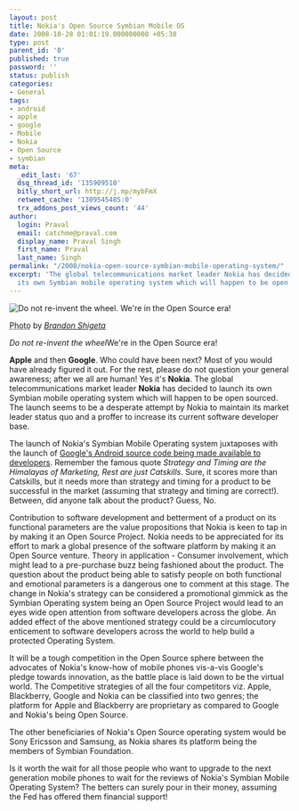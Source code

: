 ```yaml
---
layout: post
title: Nokia's Open Source Symbian Mobile OS
date: 2008-10-28 01:01:19.000000000 +05:30
type: post
parent_id: '0'
published: true
password: ''
status: publish
categories:
- General
tags:
- android
- apple
- google
- Mobile
- Nokia
- Open Source
- symbian
meta:
  _edit_last: '67'
  dsq_thread_id: '135909510'
  bitly_short_url: http://j.mp/mybFmX
  retweet_cache: '1309545485:0'
  trx_addons_post_views_count: '44'
author:
  login: Praval
  email: catchme@praval.com
  display_name: Praval Singh
  first_name: Praval
  last_name: Singh
permalink: "/2008/nokia-open-source-symbian-mobile-operating-system/"
excerpt: 'The global telecommunications market leader Nokia has decided to launch
  its own Symbian mobile operating system which will happen to be open sourced. '
---
```

<div class="figure"><img src="/static/2008/10/why-innovate.jpg" alt="Do not re-invent the wheel. We're in the Open Source era!" />
<p class="credit"><abbr class="type" title="Photograph">Photo</abbr> by <cite><a href="http://www.flickr.com/photos/brandonshigeta/1473133645/">Brandon Shigeta</a></cite></p>
<p class="caption"><em class="title">Do not re-invent the wheel</em>We're in the Open Source era!</p>
</div>

<p><strong>Apple</strong> and then <strong>Google</strong>. Who could have been next? Most of you would have already figured it out. For the rest, please do not question your general awareness; after we all are human! Yes it's <strong>Nokia</strong>. The global telecommunications market leader <strong>Nokia</strong> has decided to launch its own Symbian mobile operating system which will happen to be open sourced. The launch seems to be a desperate attempt by Nokia to maintain its market leader status quo and a proffer to increase its current software developer base. </p>
<p>The launch of Nokia's Symbian Mobile Operating system juxtaposes with the launch of <a href="http://source.android.com/posts/opensource">Google's Android source code being made available to developers</a>. Remember the famous quote <em>Strategy and Timing are the Himalayas of Marketing, Rest are just Catskills</em>. Sure, it scores more than Catskills, but it needs more than strategy and timing for a product to be successful in the market (assuming that strategy and timing are correct!). Between, did anyone talk about the product? Guess, No.  </p>
<p>Contribution to software development and betterment of a product on its functional parameters are the value propositions that Nokia is keen to tap in by making it an Open Source Project. Nokia needs to be appreciated for its effort to mark a global presence of the software platform by making it an Open Source venture.  Theory in application - Consumer involvement, which might lead to a pre-purchase buzz being fashioned about the product. The question about the product being able to satisfy people on both functional and emotional parameters is a dangerous one to comment at this stage. The change in Nokia's strategy can be considered a promotional gimmick as the Symbian Operating system being an Open Source Project would lead to an eyes wide open attention from software developers across the globe. An added effect of the above mentioned strategy could be a circumlocutory enticement to software developers across the world to help build a protected Operating System.</p>
<p>It will be a tough competition in the Open Source sphere between the advocates of Nokia's know-how of mobile phones vis-a-vis Google's pledge towards innovation, as the battle place is laid down to be the virtual world. The Competitive strategies of all the four competitors viz. Apple, Blackberry, Google and Nokia can be classified into two genres; the platform for Apple and Blackberry are proprietary as compared to Google and Nokia's being Open Source.</p>
<p>The other beneficiaries of Nokia's Open Source operating system would be Sony Ericsson and Samsung, as Nokia shares its platform being the members of Symbian Foundation. </p>
<p>Is it worth the wait for all those people who want to upgrade to the next generation mobile phones to wait for the reviews of Nokia's Symbian Mobile Operating System? The betters can surely pour in their money, assuming the Fed has offered them financial support!</p>
